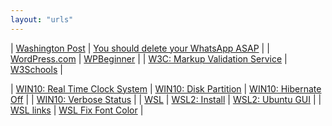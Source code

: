 ```yaml
---
layout: "urls"
---
```


| [Washington Post](https://www.washingtonpost.com/) | [You should delete your WhatsApp ASAP](https://youtu.be/shpiVm1qpnw) |
| [WordPress.com](https://wordpress.com/learn/) | [WPBeginner](https://www.wpbeginner.com/) | 
| [W3C: Markup Validation Service](http://validator.w3.org/) | [W3Schools](https://www.w3schools.com/) |

| [WIN10: Real Time Clock System](https://rahmatm.samik-ibrahim.vlsm.org/2013/11/rt-clock-sistem-linuxwindows.html) | [WIN10: Disk Partition](https://support.microsoft.com/en-us/windows/create-and-format-a-hard-disk-partition-bbb8e185-1bda-ecd1-3465-c9728f7d7d2e) | [WIN10: Hibernate Off](https://rahmatm.samik-ibrahim.vlsm.org/2018/07/windows-10-hibernate-off.html) |
| [WIN10: Verbose Status](https://rahmatm.samik-ibrahim.vlsm.org/2019/10/windows-10-verbose-status.html) |
| [WSL](https://wsl.vlsm.org/) | [WSL2: Install](https://docs.microsoft.com/en-us/windows/wsl/install-win10) | [WSL2: Ubuntu GUI](https://www.youtube.com/watch?v=IL7Jd9rjgrM) |
| [WSL links](https://rahmatm.samik-ibrahim.vlsm.org/2018/02/windows-subsystem-for-linux-ubuntu-16.html) | [WSL Fix Font Color](https://blog.programster.org/fix-font-colors-in-windows-10-bash) |




